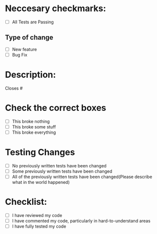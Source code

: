 # Neccesary checkmarks:
- [ ] All Tests are Passing

## Type of change
- [ ] New feature 
- [ ] Bug Fix

# Description:

Closes #

# Check the correct boxes

- [ ] This broke nothing
- [ ] This broke some stuff
- [ ] This broke everything

# Testing Changes
- [ ] No previously written tests have been changed
- [ ] Some previously written tests have been changed
- [ ] All of the previously written tests have been changed(Please describe what in the world happened)

# Checklist:
- [ ] I have reviewed my code
- [ ] I have commented my code, particularly in hard-to-understand areas
- [ ] I have fully tested my code
